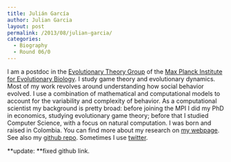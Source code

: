 ```yaml
---
title: Julián García
author: Julian Garcia
layout: post
permalink: /2013/08/julian-garcia/
categories:
  - Biography
  - Round 06/0
---
```

I am a postdoc in the [Evolutionary Theory Group][1] of the [Max Planck Institute for Evolutionary Biology][2]. I study game theory and evolutionary dynamics. Most of my work revolves around understanding how social behavior evolved. I use a combination of mathematical and computational models to account for the variability and complexity of behavior. As a computational scientist my background is pretty broad: before joining the MPI I did my PhD in economics, studying evolutionary game theory; before that I studied Computer Science, with a focus on natural computation. I was born and raised in Colombia. You can find more about my research on [my webpage][3]. See also my [github repo][4]. Sometimes I use [twitter][5].

**update: **fixed github link.

&nbsp;

 [1]: http://web.evolbio.mpg.de/~traulsen/
 [2]: http://www.evolbio.mpg.de
 [3]: http://garciajulian.com/
 [4]: http://github.com/juliangarcia
 [5]: http://twitter.com/gamesevolving